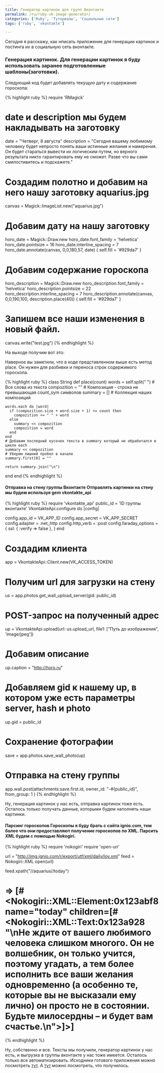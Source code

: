 ```yaml
---
title: Генератор картинок для групп Вконтакте
permalink: /ru/ruby-vk-image-generator/
categories: ['Ruby', 'Туториалы', 'Социальные сети']
tags: ['ruby', 'vkontakte']

---
```


Сегодня я расскажу, как нписать приложение для генерации картинок и постинга их в социальную сеть вконтакте.
<!--more-->

### Генерация картинок. Для генерации картинок я буду использовать заранее подготовленные шаблоны(заготовки).

Следующий код будет добавлять текущую дату и содержание гороскопа:


{% highlight ruby %}
require 'RMagick'
# date и description мы будем накладывать на заготовку
date =  "Четверг, 8 августа"
description = "Сегодня вашему любимому человеку будет непросто понять ваши истинные желания и намерения. Он будет стараться вывести их логическим путем, но верного результата никто гарантировать ему не сможет. Разве что вы сами смилостивитесь и подскажете."

# Создадим полотно и добавим на него нашу заготовку aquarius.jpg
canvas = Magick::ImageList.new("aquarius.jpg")

# Добавим дату на нашу заготовку
horo_date = Magick::Draw.new
horo_date.font_family = 'helvetica'
horo_date.pointsize = 16
horo_date.interline_spacing = 7
horo_date.annotate(canvas, 0,0,180,57, date) {
  self.fill = '#929da7'
}

# Добавим содержание гороскопа
horo_description = Magick::Draw.new
horo_description.font_family = 'helvetica'
horo_description.pointsize = 22
horo_description.interline_spacing = 7
horo_description.annotate(canvas, 0,0,190,100, description.place(40)) {
  self.fill = '#929da7'
}

# Запишем все наши изменения в новый файл.
canvas.write("test.jpg")
{% endhighlight %}

На выходе получим вот это:

Наверное вы заметили, что в коде представленном выше есть метод place. Он нужен для разбивки и переноса строк содержимого гороскопа.

{% highlight ruby %}
class String
  def place(count)
    words = self.split(" ") # Все слова из текста
    compozition = "" # Композиция - строка не превышающая count_sym символов
    summary = []  # Коллекция наших композиций

    words.each do |word|
      if (compozition.size + word.size + 1) <= count then
        compozition += " " + word
      else
        summary << compozition
        compozition = word
      end
    end
    # Добавим последний кусочек текста в summary который не обработался в цикле each
    summary << compozition
    # Уберем лишний пробел в начале
    summary.first[0] = ""

    return summary.join("\n")
  end
end
{% endhighlight %}  

#### Отправка на стену группы Вконтакте Отправлять картинки на стену мы будем используя gem vkontakte_api

{% highlight ruby %}
require 'vkontakte_api'
public_id = 'ID группы вконтакте'
VkontakteApi.configure do |config|

  config.app_id       = VK_APP_ID
  config.app_secret   = VK_APP_SECRET
  config.adapter = :net_http
  config.http_verb = :post
  config.faraday_options = {
    ssl: {
      :verify => false
    },
  }
end

# Создадим клиента
app = VkontakteApi::Client.new(VK_ACCESS_TOKEN)

# Получим url для загрузки на стену
us = app.photos.get_wall_upload_server(gid: public_id)

# POST-запрос на полученный адрес
up = VkontakteApi.upload(url: us.upload_url, file1: ["Путь до изображения", 'image/jpeg'])

# Добавим описание
up.caption = "http://horo.ru"

# Добавляем gid к нашему up, в котором уже есть параметры server, hash и photo
up.gid = public_id

# Сохранение фотографии
save = app.photos.save_wall_photo(up)

# Отправка на стену группы
app.wall.post(attachments:save.first.id, owner_id: "-#{public_id}", from_group: 1 )
{% endhighlight %}

Ну, генерация картинок у нас есть, отправка картинок тоже есть. Осталось только получать данные, которыми будем наполнять наши картинки.

#### Парсинг гороскопов Гороскопы я буду брать с сайта ignio.com, тем более что они предоставляют получение гороскопов по XML. Парсить XML будем с помощью Nokogiri.


{% highlight ruby %}
require 'nokogiri'
require 'open-uri'

url = "http://img.ignio.com/r/export/utf/xml/daily/lov.xml"
feed = Nokogiri::XML open(url)

feed.xpath("//aquarius//today")

# => [#<Nokogiri::XML::Element:0x123abf8 name="today" children=[#<Nokogiri::XML::Text:0x123a928 "\nНе ждите от вашего любимого человека слишком многого. Он не волшебник, он только учится, поэтому угадать, а тем более исполнить все ваши желания одновременно (а особенно те, которые вы не высказали ему лично) он просто не в состоянии. Будьте милосердны – и будет вам счастье.\n">]>]
{% endhighlight %}

Ну, собственно и все. Тексты мы получили, генератор картинок у нас есть, и выгрузка в группы вконтакте у нас тоже имеется. Осталось только все автоматизировать. Исходники готового приложения можно посмотреть [тут][1]. А [тут][2] можно посмотреть, что получилось.

 [1]: https://github.com/istickz/vk-horo-poster
 [2]: http://vk.com/today_business_horoscope
